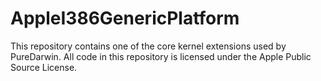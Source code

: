 # AppleI386GenericPlatform

This repository contains one of the core kernel extensions used by
PureDarwin. All code in this repository is licensed under the
Apple Public Source License.
